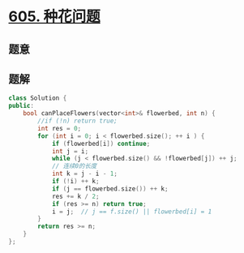 #  [605. 种花问题](https://leetcode-cn.com/problems/can-place-flowers/)

## 题意



## 题解



```c++
class Solution {
public:
    bool canPlaceFlowers(vector<int>& flowerbed, int n) {
        //if (!n) return true;
        int res = 0;
        for (int i = 0; i < flowerbed.size(); ++ i ) {
            if (flowerbed[i]) continue;
            int j = i;
            while (j < flowerbed.size() && !flowerbed[j]) ++ j;
            // 连续0的长度
            int k = j - i - 1;
            if (!i) ++ k;
            if (j == flowerbed.size()) ++ k;
            res += k / 2;
            if (res >= n) return true;
            i = j;  // j == f.size() || flowerbed[i] = 1
        }
        return res >= n;
    }
};
```



```python3

```

